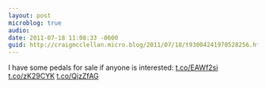 ```yaml
---
layout: post
microblog: true
audio: 
date: 2011-07-18 11:08:33 -0600
guid: http://craigmcclellan.micro.blog/2011/07/18/t93004241970528256.html
---
```

I have some pedals for sale if anyone is interested:
[t.co/EAWf2si](http://t.co/EAWf2si) [t.co/zK29CYK](http://t.co/zK29CYK)
[t.co/QjzZfAG](http://t.co/QjzZfAG)
